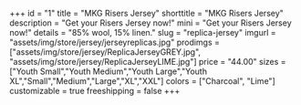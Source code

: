 +++
id = "1"
title = "MKG Risers Jersey"
shorttitle = "MKG Risers Jersey"
description = "Get your Risers Jersey now!"
mini = "Get your Risers Jersey now!"
details = "85% wool, 15% linen."
slug = "replica-jersey"
imgurl = "assets/img/store/jersey/jerseyreplicas.jpg"
prodimgs = ["assets/img/store/jersey/ReplicaJerseyGREY.jpg", "assets/img/store/jersey/ReplicaJerseyLIME.jpg"]
price = "44.00"
sizes = ["Youth Small","Youth Medium","Youth Large","Youth XL","Small","Medium","Large","XL","XXL"]
colors = ["Charcoal", "Lime"]
customizable = true
freeshipping = false
+++